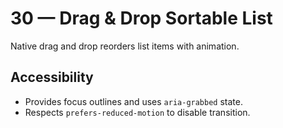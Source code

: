 # 30 — Drag & Drop Sortable List
Native drag and drop reorders list items with animation.
## Accessibility
- Provides focus outlines and uses `aria-grabbed` state.
- Respects `prefers-reduced-motion` to disable transition.
